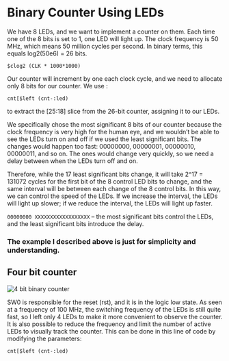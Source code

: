 # **Binary Counter Using LEDs**

We have 8 LEDs, and we want to implement a counter on them. Each time one of the 8 bits is set to 1, one LED will light up. The clock frequency is 50 MHz, which means 50 million cycles per second. In binary terms, this equals log2(50e6) = 26 bits.
 
```$clog2 (CLK * 1000*1000)```                                                                                                                           

Our counter will increment by one each clock cycle, and we need to allocate only 8 bits for our counter. We use :

```cnt[$left (cnt-:led)```                                                                                                                                       

to extract the [25:18] slice from the 26-bit counter, assigning it to our LEDs.

We specifically chose the most significant 8 bits of our counter because the clock frequency is very high for the human eye, and we wouldn’t be able to see the LEDs turn on and off if we used the least significant bits. The changes would happen too fast: 00000000, 00000001, 00000010, 00000011, and so on. The ones would change very quickly, so we need a delay between when the LEDs turn off and on.

Therefore, while the 17 least significant bits change, it will take 2^17 = 131072 cycles for the first bit of the 8 control LED bits to change, and the same interval will be between each change of the 8 control bits. In this way, we can control the speed of the LEDs. If we increase the interval, the LEDs will light up slower; if we reduce the interval, the LEDs will light up faster.

```00000000 XXXXXXXXXXXXXXXXXX``` – the most significant bits control the LEDs, and the least significant bits introduce the delay.

### The example I described above is just for simplicity and understanding.

## Four bit counter

![4 bit binary counter](bnr_cntr.gif)

SW0 is responsible for the reset (rst), and it is in the logic low state. As seen at a frequency of 100 MHz, the switching frequency of the LEDs is still quite fast, so I left only 4 LEDs to make it more convenient to observe the counter. It is also possible to reduce the frequency and limit the number of active LEDs to visually track the counter. This can be done in this line of code by modifying the parameters:

```cnt[$left (cnt-:led)```